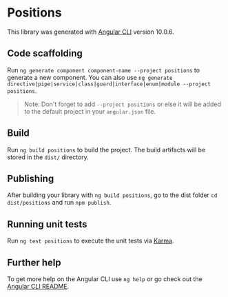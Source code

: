 # Positions

This library was generated with [Angular CLI](https://github.com/angular/angular-cli) version 10.0.6.

## Code scaffolding

Run `ng generate component component-name --project positions` to generate a new component. You can also use `ng generate directive|pipe|service|class|guard|interface|enum|module --project positions`.
> Note: Don't forget to add `--project positions` or else it will be added to the default project in your `angular.json` file. 

## Build

Run `ng build positions` to build the project. The build artifacts will be stored in the `dist/` directory.

## Publishing

After building your library with `ng build positions`, go to the dist folder `cd dist/positions` and run `npm publish`.

## Running unit tests

Run `ng test positions` to execute the unit tests via [Karma](https://karma-runner.github.io).

## Further help

To get more help on the Angular CLI use `ng help` or go check out the [Angular CLI README](https://github.com/angular/angular-cli/blob/master/README.md).
